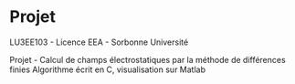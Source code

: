 # Projet 

LU3EE103 - Licence EEA - Sorbonne Université

Projet - Calcul de champs électrostatiques par la méthode de différences finies
Algorithme écrit en C, visualisation sur Matlab


